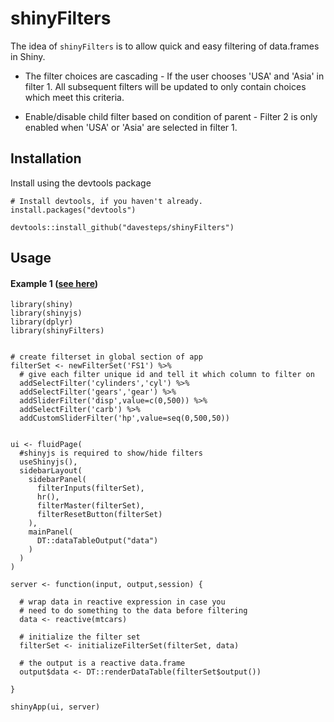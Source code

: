 shinyFilters
==========

The idea of `shinyFilters` is to allow quick and easy filtering of data.frames in Shiny. 

* The filter choices are cascading - If the user chooses 'USA' and 'Asia' in filter 1. All subsequent filters will be updated to only contain choices which meet this criteria.

* Enable/disable child filter based on condition of parent - Filter 2 is only enabled when 'USA' or 'Asia' are selected in filter 1. 



Installation
------------

Install using the devtools package

```
# Install devtools, if you haven't already.
install.packages("devtools")

devtools::install_github("davesteps/shinyFilters")
```

Usage
---------------

#### Example 1 ([see here](https://davesteps.shinyapps.io/shinyFilters/))

```
library(shiny)
library(shinyjs)
library(dplyr)
library(shinyFilters)


# create filterset in global section of app
filterSet <- newFilterSet('FS1') %>%
  # give each filter unique id and tell it which column to filter on
  addSelectFilter('cylinders','cyl') %>%
  addSelectFilter('gears','gear') %>%
  addSliderFilter('disp',value=c(0,500)) %>%
  addSelectFilter('carb') %>%
  addCustomSliderFilter('hp',value=seq(0,500,50))


ui <- fluidPage(
  #shinyjs is required to show/hide filters
  useShinyjs(),
  sidebarLayout(
    sidebarPanel(
      filterInputs(filterSet),
      hr(),
      filterMaster(filterSet),
      filterResetButton(filterSet)
    ),
    mainPanel(
      DT::dataTableOutput("data")
    )
  )
)

server <- function(input, output,session) {

  # wrap data in reactive expression in case you
  # need to do something to the data before filtering
  data <- reactive(mtcars)

  # initialize the filter set
  filterSet <- initializeFilterSet(filterSet, data)

  # the output is a reactive data.frame
  output$data <- DT::renderDataTable(filterSet$output())

}

shinyApp(ui, server)
```

